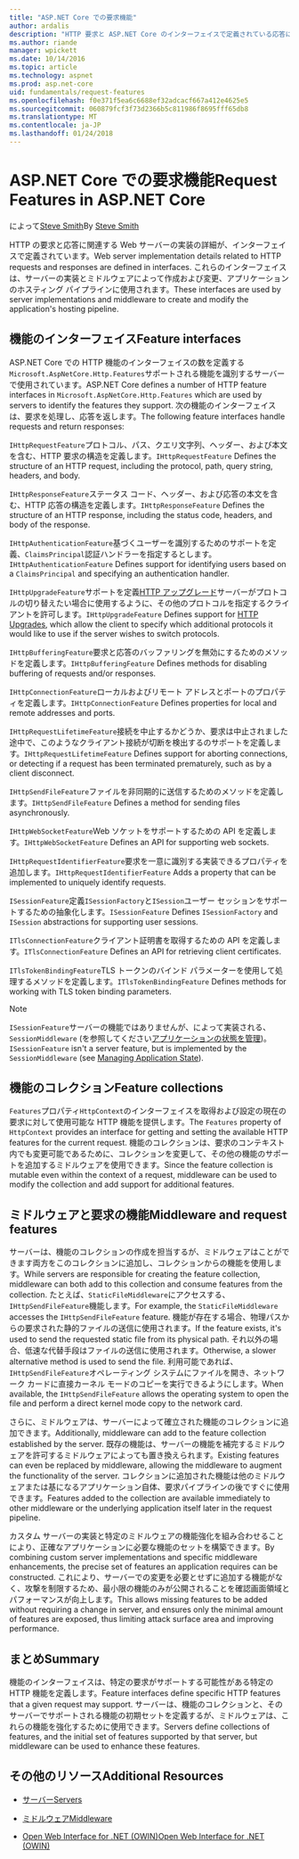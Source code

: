 ```yaml
---
title: "ASP.NET Core での要求機能"
author: ardalis
description: "HTTP 要求と ASP.NET Core のインターフェイスで定義されている応答に関連する web サーバーの実装の詳細情報について説明します。"
ms.author: riande
manager: wpickett
ms.date: 10/14/2016
ms.topic: article
ms.technology: aspnet
ms.prod: asp.net-core
uid: fundamentals/request-features
ms.openlocfilehash: f0e371f5ea6c6688ef32adcacf667a412e4625e5
ms.sourcegitcommit: 060879fcf3f73d2366b5c811986f8695fff65db8
ms.translationtype: MT
ms.contentlocale: ja-JP
ms.lasthandoff: 01/24/2018
---
```

# <a name="request-features-in-aspnet-core"></a><span data-ttu-id="9483f-103">ASP.NET Core での要求機能</span><span class="sxs-lookup"><span data-stu-id="9483f-103">Request Features in ASP.NET Core</span></span>

<span data-ttu-id="9483f-104">によって[Steve Smith](https://ardalis.com/)</span><span class="sxs-lookup"><span data-stu-id="9483f-104">By [Steve Smith](https://ardalis.com/)</span></span>

<span data-ttu-id="9483f-105">HTTP の要求と応答に関連する Web サーバーの実装の詳細が、インターフェイスで定義されています。</span><span class="sxs-lookup"><span data-stu-id="9483f-105">Web server implementation details related to HTTP requests and responses are defined in interfaces.</span></span> <span data-ttu-id="9483f-106">これらのインターフェイスは、サーバーの実装とミドルウェアによって作成および変更、アプリケーションのホスティング パイプラインに使用されます。</span><span class="sxs-lookup"><span data-stu-id="9483f-106">These interfaces are used by server implementations and middleware to create and modify the application's hosting pipeline.</span></span>

## <a name="feature-interfaces"></a><span data-ttu-id="9483f-107">機能のインターフェイス</span><span class="sxs-lookup"><span data-stu-id="9483f-107">Feature interfaces</span></span>

<span data-ttu-id="9483f-108">ASP.NET Core での HTTP 機能のインターフェイスの数を定義する`Microsoft.AspNetCore.Http.Features`サポートされる機能を識別するサーバーで使用されています。</span><span class="sxs-lookup"><span data-stu-id="9483f-108">ASP.NET Core defines a number of HTTP feature interfaces in `Microsoft.AspNetCore.Http.Features` which are used by servers to identify the features they support.</span></span> <span data-ttu-id="9483f-109">次の機能のインターフェイスは、要求を処理し、応答を返します。</span><span class="sxs-lookup"><span data-stu-id="9483f-109">The following feature interfaces handle requests and return responses:</span></span>

<span data-ttu-id="9483f-110">`IHttpRequestFeature`プロトコル、パス、クエリ文字列、ヘッダー、および本文を含む、HTTP 要求の構造を定義します。</span><span class="sxs-lookup"><span data-stu-id="9483f-110">`IHttpRequestFeature` Defines the structure of an HTTP request, including the protocol, path, query string, headers, and body.</span></span>

<span data-ttu-id="9483f-111">`IHttpResponseFeature`ステータス コード、ヘッダー、および応答の本文を含む、HTTP 応答の構造を定義します。</span><span class="sxs-lookup"><span data-stu-id="9483f-111">`IHttpResponseFeature` Defines the structure of an HTTP response, including the status code, headers, and body of the response.</span></span>

<span data-ttu-id="9483f-112">`IHttpAuthenticationFeature`基づくユーザーを識別するためのサポートを定義、`ClaimsPrincipal`認証ハンドラーを指定するとします。</span><span class="sxs-lookup"><span data-stu-id="9483f-112">`IHttpAuthenticationFeature` Defines support for identifying users based on a `ClaimsPrincipal` and specifying an authentication handler.</span></span>

<span data-ttu-id="9483f-113">`IHttpUpgradeFeature`サポートを定義[HTTP アップグレード](https://tools.ietf.org/html/rfc2616.html#section-14.42)サーバーがプロトコルの切り替えたい場合に使用するように、その他のプロトコルを指定するクライアントを許可します。</span><span class="sxs-lookup"><span data-stu-id="9483f-113">`IHttpUpgradeFeature` Defines support for [HTTP Upgrades](https://tools.ietf.org/html/rfc2616.html#section-14.42), which allow the client to specify which additional protocols it would like to use if the server wishes to switch protocols.</span></span>

<span data-ttu-id="9483f-114">`IHttpBufferingFeature`要求と応答のバッファリングを無効にするためのメソッドを定義します。</span><span class="sxs-lookup"><span data-stu-id="9483f-114">`IHttpBufferingFeature` Defines methods for disabling buffering of requests and/or responses.</span></span>

<span data-ttu-id="9483f-115">`IHttpConnectionFeature`ローカルおよびリモート アドレスとポートのプロパティを定義します。</span><span class="sxs-lookup"><span data-stu-id="9483f-115">`IHttpConnectionFeature` Defines properties for local and remote addresses and ports.</span></span>

<span data-ttu-id="9483f-116">`IHttpRequestLifetimeFeature`接続を中止するかどうか、要求は中止されました途中で、このようなクライアント接続が切断を検出するのサポートを定義します。</span><span class="sxs-lookup"><span data-stu-id="9483f-116">`IHttpRequestLifetimeFeature` Defines support for aborting connections, or detecting if a request has been terminated prematurely, such as by a client disconnect.</span></span>

<span data-ttu-id="9483f-117">`IHttpSendFileFeature`ファイルを非同期的に送信するためのメソッドを定義します。</span><span class="sxs-lookup"><span data-stu-id="9483f-117">`IHttpSendFileFeature` Defines a method for sending files asynchronously.</span></span>

<span data-ttu-id="9483f-118">`IHttpWebSocketFeature`Web ソケットをサポートするための API を定義します。</span><span class="sxs-lookup"><span data-stu-id="9483f-118">`IHttpWebSocketFeature` Defines an API for supporting web sockets.</span></span>

<span data-ttu-id="9483f-119">`IHttpRequestIdentifierFeature`要求を一意に識別する実装できるプロパティを追加します。</span><span class="sxs-lookup"><span data-stu-id="9483f-119">`IHttpRequestIdentifierFeature` Adds a property that can be implemented to uniquely identify requests.</span></span>

<span data-ttu-id="9483f-120">`ISessionFeature`定義`ISessionFactory`と`ISession`ユーザー セッションをサポートするための抽象化します。</span><span class="sxs-lookup"><span data-stu-id="9483f-120">`ISessionFeature` Defines `ISessionFactory` and `ISession` abstractions for supporting user sessions.</span></span>

<span data-ttu-id="9483f-121">`ITlsConnectionFeature`クライアント証明書を取得するための API を定義します。</span><span class="sxs-lookup"><span data-stu-id="9483f-121">`ITlsConnectionFeature` Defines an API for retrieving client certificates.</span></span>

<span data-ttu-id="9483f-122">`ITlsTokenBindingFeature`TLS トークンのバインド パラメーターを使用して処理するメソッドを定義します。</span><span class="sxs-lookup"><span data-stu-id="9483f-122">`ITlsTokenBindingFeature` Defines methods for working with TLS token binding parameters.</span></span>

> [!NOTE]
> <span data-ttu-id="9483f-123">`ISessionFeature`サーバーの機能ではありませんが、によって実装される、 `SessionMiddleware` (を参照してください[アプリケーションの状態を管理](app-state.md))。</span><span class="sxs-lookup"><span data-stu-id="9483f-123">`ISessionFeature` isn't a server feature, but is implemented by the `SessionMiddleware` (see [Managing Application State](app-state.md)).</span></span>

## <a name="feature-collections"></a><span data-ttu-id="9483f-124">機能のコレクション</span><span class="sxs-lookup"><span data-stu-id="9483f-124">Feature collections</span></span>

<span data-ttu-id="9483f-125">`Features`プロパティ`HttpContext`のインターフェイスを取得および設定の現在の要求に対して使用可能な HTTP 機能を提供します。</span><span class="sxs-lookup"><span data-stu-id="9483f-125">The `Features` property of `HttpContext` provides an interface for getting and setting the available HTTP features for the current request.</span></span> <span data-ttu-id="9483f-126">機能のコレクションは、要求のコンテキスト内でも変更可能であるために、コレクションを変更して、その他の機能のサポートを追加するミドルウェアを使用できます。</span><span class="sxs-lookup"><span data-stu-id="9483f-126">Since the feature collection is mutable even within the context of a request, middleware can be used to modify the collection and add support for additional features.</span></span>

## <a name="middleware-and-request-features"></a><span data-ttu-id="9483f-127">ミドルウェアと要求の機能</span><span class="sxs-lookup"><span data-stu-id="9483f-127">Middleware and request features</span></span>

<span data-ttu-id="9483f-128">サーバーは、機能のコレクションの作成を担当するが、ミドルウェアはことができます両方をこのコレクションに追加し、コレクションからの機能を使用します。</span><span class="sxs-lookup"><span data-stu-id="9483f-128">While servers are responsible for creating the feature collection, middleware can both add to this collection and consume features from the collection.</span></span> <span data-ttu-id="9483f-129">たとえば、`StaticFileMiddleware`にアクセスする、`IHttpSendFileFeature`機能します。</span><span class="sxs-lookup"><span data-stu-id="9483f-129">For example, the `StaticFileMiddleware` accesses the `IHttpSendFileFeature` feature.</span></span> <span data-ttu-id="9483f-130">機能が存在する場合、物理パスからの要求された静的ファイルの送信に使用されます。</span><span class="sxs-lookup"><span data-stu-id="9483f-130">If the feature exists, it's used to send the requested static file from its physical path.</span></span> <span data-ttu-id="9483f-131">それ以外の場合、低速な代替手段はファイルの送信に使用されます。</span><span class="sxs-lookup"><span data-stu-id="9483f-131">Otherwise, a slower alternative method is used to send the file.</span></span> <span data-ttu-id="9483f-132">利用可能であれば、`IHttpSendFileFeature`オペレーティング システムにファイルを開き、ネットワーク カードに直接カーネル モードのコピーを実行できるようにします。</span><span class="sxs-lookup"><span data-stu-id="9483f-132">When available, the `IHttpSendFileFeature` allows the operating system to open the file and perform a direct kernel mode copy to the network card.</span></span>

<span data-ttu-id="9483f-133">さらに、ミドルウェアは、サーバーによって確立された機能のコレクションに追加できます。</span><span class="sxs-lookup"><span data-stu-id="9483f-133">Additionally, middleware can add to the feature collection established by the server.</span></span> <span data-ttu-id="9483f-134">既存の機能は、サーバーの機能を補完するミドルウェアを許可するミドルウェアによっても置き換えられます。</span><span class="sxs-lookup"><span data-stu-id="9483f-134">Existing features can even be replaced by middleware, allowing the middleware to augment the functionality of the server.</span></span> <span data-ttu-id="9483f-135">コレクションに追加された機能は他のミドルウェアまたは基になるアプリケーション自体、要求パイプラインの後ですぐに使用できます。</span><span class="sxs-lookup"><span data-stu-id="9483f-135">Features added to the collection are available immediately to other middleware or the underlying application itself later in the request pipeline.</span></span>

<span data-ttu-id="9483f-136">カスタム サーバーの実装と特定のミドルウェアの機能強化を組み合わせることにより、正確なアプリケーションに必要な機能のセットを構築できます。</span><span class="sxs-lookup"><span data-stu-id="9483f-136">By combining custom server implementations and specific middleware enhancements, the precise set of features an application requires can be constructed.</span></span> <span data-ttu-id="9483f-137">これにより、サーバーでの変更を必要とせずに追加する機能がなく、攻撃を制限するため、最小限の機能のみが公開されることを確認画面領域とパフォーマンスが向上します。</span><span class="sxs-lookup"><span data-stu-id="9483f-137">This allows missing features to be added without requiring a change in server, and ensures only the minimal amount of features are exposed, thus limiting attack surface area and improving performance.</span></span>

## <a name="summary"></a><span data-ttu-id="9483f-138">まとめ</span><span class="sxs-lookup"><span data-stu-id="9483f-138">Summary</span></span>

<span data-ttu-id="9483f-139">機能のインターフェイスは、特定の要求がサポートする可能性がある特定の HTTP 機能を定義します。</span><span class="sxs-lookup"><span data-stu-id="9483f-139">Feature interfaces define specific HTTP features that a given request may support.</span></span> <span data-ttu-id="9483f-140">サーバーは、機能のコレクションと、そのサーバーでサポートされる機能の初期セットを定義するが、ミドルウェアは、これらの機能を強化するために使用できます。</span><span class="sxs-lookup"><span data-stu-id="9483f-140">Servers define collections of features, and the initial set of features supported by that server, but middleware can be used to enhance these features.</span></span>

## <a name="additional-resources"></a><span data-ttu-id="9483f-141">その他のリソース</span><span class="sxs-lookup"><span data-stu-id="9483f-141">Additional Resources</span></span>

* [<span data-ttu-id="9483f-142">サーバー</span><span class="sxs-lookup"><span data-stu-id="9483f-142">Servers</span></span>](servers/index.md)

* [<span data-ttu-id="9483f-143">ミドルウェア</span><span class="sxs-lookup"><span data-stu-id="9483f-143">Middleware</span></span>](middleware.md)

* [<span data-ttu-id="9483f-144">Open Web Interface for .NET (OWIN)</span><span class="sxs-lookup"><span data-stu-id="9483f-144">Open Web Interface for .NET (OWIN)</span></span>](owin.md)
